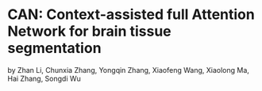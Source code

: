 # CAN: Context-assisted full Attention Network for brain tissue segmentation
by Zhan Li, Chunxia Zhang, Yongqin Zhang, Xiaofeng Wang, Xiaolong Ma, Hai Zhang, Songdi Wu
